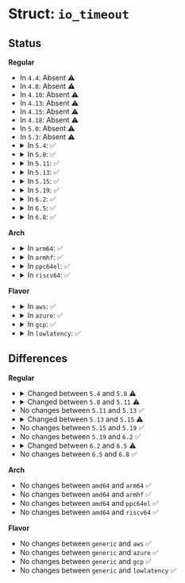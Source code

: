 # Struct: <code>io_timeout</code>

## Status
<b>Regular</b>
<ul>
<li>
In <code>4.4</code>: Absent ⚠️
</li>
<li>
In <code>4.8</code>: Absent ⚠️
</li>
<li>
In <code>4.10</code>: Absent ⚠️
</li>
<li>
In <code>4.13</code>: Absent ⚠️
</li>
<li>
In <code>4.15</code>: Absent ⚠️
</li>
<li>
In <code>4.18</code>: Absent ⚠️
</li>
<li>
In <code>5.0</code>: Absent ⚠️
</li>
<li>
In <code>5.3</code>: Absent ⚠️
</li>
<li>
<details>
<summary>In <code>5.4</code>: ✅</summary>

```c
struct io_timeout {
    struct file *file;
    struct hrtimer timer;
};
```
</details>
</li>
<li>
<details>
<summary>In <code>5.8</code>: ✅</summary>

```c
struct io_timeout {
    struct file *file;
    u64 addr;
    int flags;
    u32 off;
    u32 target_seq;
};
```
</details>
</li>
<li>
<details>
<summary>In <code>5.11</code>: ✅</summary>

```c
struct io_timeout {
    struct file *file;
    u32 off;
    u32 target_seq;
    struct list_head list;
    struct io_kiocb *head;
};
```
</details>
</li>
<li>
<details>
<summary>In <code>5.13</code>: ✅</summary>

```c
struct io_timeout {
    struct file *file;
    u32 off;
    u32 target_seq;
    struct list_head list;
    struct io_kiocb *head;
};
```
</details>
</li>
<li>
<details>
<summary>In <code>5.15</code>: ✅</summary>

```c
struct io_timeout {
    struct file *file;
    u32 off;
    u32 target_seq;
    struct list_head list;
    struct io_kiocb *head;
    struct io_kiocb *prev;
};
```
</details>
</li>
<li>
<details>
<summary>In <code>5.19</code>: ✅</summary>

```c
struct io_timeout {
    struct file *file;
    u32 off;
    u32 target_seq;
    struct list_head list;
    struct io_kiocb *head;
    struct io_kiocb *prev;
};
```
</details>
</li>
<li>
<details>
<summary>In <code>6.2</code>: ✅</summary>

```c
struct io_timeout {
    struct file *file;
    u32 off;
    u32 target_seq;
    struct list_head list;
    struct io_kiocb *head;
    struct io_kiocb *prev;
};
```
</details>
</li>
<li>
<details>
<summary>In <code>6.5</code>: ✅</summary>

```c
struct io_timeout {
    struct file *file;
    u32 off;
    u32 target_seq;
    u32 repeats;
    struct list_head list;
    struct io_kiocb *head;
    struct io_kiocb *prev;
};
```
</details>
</li>
<li>
<details>
<summary>In <code>6.8</code>: ✅</summary>

```c
struct io_timeout {
    struct file *file;
    u32 off;
    u32 target_seq;
    u32 repeats;
    struct list_head list;
    struct io_kiocb *head;
    struct io_kiocb *prev;
};
```
</details>
</li>
</ul>
<b>Arch</b>
<ul>
<li>
<details>
<summary>In <code>arm64</code>: ✅</summary>

```c
struct io_timeout {
    struct file *file;
    struct hrtimer timer;
};
```
</details>
</li>
<li>
<details>
<summary>In <code>armhf</code>: ✅</summary>

```c
struct io_timeout {
    struct file *file;
    struct hrtimer timer;
};
```
</details>
</li>
<li>
<details>
<summary>In <code>ppc64el</code>: ✅</summary>

```c
struct io_timeout {
    struct file *file;
    struct hrtimer timer;
};
```
</details>
</li>
<li>
<details>
<summary>In <code>riscv64</code>: ✅</summary>

```c
struct io_timeout {
    struct file *file;
    struct hrtimer timer;
};
```
</details>
</li>
</ul>
<b>Flavor</b>
<ul>
<li>
<details>
<summary>In <code>aws</code>: ✅</summary>

```c
struct io_timeout {
    struct file *file;
    struct hrtimer timer;
};
```
</details>
</li>
<li>
<details>
<summary>In <code>azure</code>: ✅</summary>

```c
struct io_timeout {
    struct file *file;
    struct hrtimer timer;
};
```
</details>
</li>
<li>
<details>
<summary>In <code>gcp</code>: ✅</summary>

```c
struct io_timeout {
    struct file *file;
    struct hrtimer timer;
};
```
</details>
</li>
<li>
<details>
<summary>In <code>lowlatency</code>: ✅</summary>

```c
struct io_timeout {
    struct file *file;
    struct hrtimer timer;
};
```
</details>
</li>
</ul>

## Differences
<b>Regular</b>
<ul>
<li>
<details>
<summary>Changed between <code>5.4</code> and <code>5.8</code> ⚠️</summary>
<ul>
<li>
<b>Field added. </b>
<code>u64 addr</code>
</li>
<li>
<b>Field added. </b>
<code>int flags</code>
</li>
<li>
<b>Field added. </b>
<code>u32 off</code>
</li>
<li>
<b>Field added. </b>
<code>u32 target_seq</code>
</li>
<li>
<b>Field removed. </b>
<code>struct hrtimer timer</code>
</li>
</ul>
</details>
</li>
<li>
<details>
<summary>Changed between <code>5.8</code> and <code>5.11</code> ⚠️</summary>
<ul>
<li>
<b>Field added. </b>
<code>struct list_head list</code>
</li>
<li>
<b>Field added. </b>
<code>struct io_kiocb *head</code>
</li>
<li>
<b>Field removed. </b>
<code>u64 addr</code>
</li>
<li>
<b>Field removed. </b>
<code>int flags</code>
</li>
</ul>
</details>
</li>
<li>
No changes between <code>5.11</code> and <code>5.13</code> ✅
</li>
<li>
<details>
<summary>Changed between <code>5.13</code> and <code>5.15</code> ⚠️</summary>
<ul>
<li>
<b>Field added. </b>
<code>struct io_kiocb *prev</code>
</li>
</ul>
</details>
</li>
<li>
No changes between <code>5.15</code> and <code>5.19</code> ✅
</li>
<li>
No changes between <code>5.19</code> and <code>6.2</code> ✅
</li>
<li>
<details>
<summary>Changed between <code>6.2</code> and <code>6.5</code> ⚠️</summary>
<ul>
<li>
<b>Field added. </b>
<code>u32 repeats</code>
</li>
</ul>
</details>
</li>
<li>
No changes between <code>6.5</code> and <code>6.8</code> ✅
</li>
</ul>
<b>Arch</b>
<ul>
<li>
No changes between <code>amd64</code> and <code>arm64</code> ✅
</li>
<li>
No changes between <code>amd64</code> and <code>armhf</code> ✅
</li>
<li>
No changes between <code>amd64</code> and <code>ppc64el</code> ✅
</li>
<li>
No changes between <code>amd64</code> and <code>riscv64</code> ✅
</li>
</ul>
<b>Flavor</b>
<ul>
<li>
No changes between <code>generic</code> and <code>aws</code> ✅
</li>
<li>
No changes between <code>generic</code> and <code>azure</code> ✅
</li>
<li>
No changes between <code>generic</code> and <code>gcp</code> ✅
</li>
<li>
No changes between <code>generic</code> and <code>lowlatency</code> ✅
</li>
</ul>
